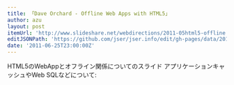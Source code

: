 ```yaml
---
title: 「Dave Orchard - Offline Web Apps with HTML5」
author: azu
layout: post
itemUrl: 'http://www.slideshare.net/webdirections/2011-05html5-offline'
editJSONPath: 'https://github.com/jser/jser.info/edit/gh-pages/data/2011/06/index.json'
date: '2011-06-25T23:00:00Z'
---
```

HTML5のWebAppとオフライン関係についてのスライド アプリケーションキャッシュやWeb SQLなどについて:

